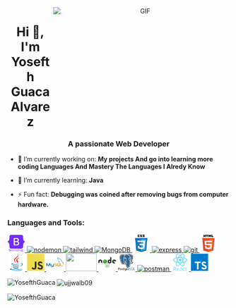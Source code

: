 <a target="_blank" align="center">
  <img align="right" top="500" height="300" width="400" alt="GIF" src="https://media.giphy.com/media/v1.Y2lkPTc5MGI3NjExaDZxZGt6bnZuOGxmcjd3YmlqOG42ZjRoNWw3c2Q3MWxnYnJqaXY4cSZlcD12MV9pbnRlcm5hbF9naWZfYnlfaWQmY3Q9Zw/qgQUggAC3Pfv687qPC/giphy.gif">
</a>
<h1 align="center">Hi 👋, I'm Yosefth Guaca Alvarez</h1>
<h3 align="center">A passionate Web Developer</h3>



- 🔭 I’m currently working on: **My projects And go into learning more coding Languages And Mastery The Languages I Alredy Know**

- 🌱 I’m currently learning: **Java**

- ⚡ Fun fact: **Debugging was coined after removing bugs from computer hardware.**

<h3 align="left">Languages and Tools:</h3>
<p align="left"> <a href="https://getbootstrap.com" target="_blank" rel="noreferrer"> <img src="https://raw.githubusercontent.com/devicons/devicon/master/icons/bootstrap/bootstrap-plain-wordmark.svg" alt="bootstrap" width="40" height="40"/>
</a>
  <a href="https://nodemon.io" target="_blank" rel="noreferrer"> <img src="https://camo.githubusercontent.com/58b6f8d2598d078fbf9483b8c0f8ca11f942472769772c5001c3e632814affb3/68747470733a2f2f696d672e736869656c64732e696f2f62616467652f4e4f44454d4f4e2d2532333332333333302e7376673f7374796c653d706c6173746963266c6f676f3d6e6f64656d6f6e266c6f676f436f6c6f723d25424244454144" alt="nodemon" width="85" height="40"/>
</a>
  <a href="https://tailwindcss.com" target="_blank" rel="noreferrer"> <img src="https://camo.githubusercontent.com/beba8939d1efe3da1441f817678f640d1ba1d88ab151011523b3f17573957010/68747470733a2f2f696d672e736869656c64732e696f2f62616467652f7461696c77696e646373732d2532333338423241432e7376673f7374796c653d706c6173746963266c6f676f3d7461696c77696e642d637373266c6f676f436f6c6f723d7768697465" alt="tailwind" width="85" height="40"/>
</a>
   <a href="https://www.mongodb.com/es/lp/cloud/atlas/try4?utm_content=controlhterms&utm_source=google&utm_campaign=search_gs_pl_evergreen_atlas_core-high-int_prosp-brand_gic-null_amers-ca_ps-all_desktop_eng_lead&utm_term=mongodb&utm_medium=cpc_paid_search&utm_ad=e&utm_ad_campaign_id=19616985274&adgroup=146373896140&cq_cmp=19616985274&gad_source=1&gclid=Cj0KCQjwsPCyBhD4ARIsAPaaRf3-IsWMaUAFbSVDGbyaHlOSaLS7TmTo8u9fiK2yf9hFwi-0L0qtEMYaAkVGEALw_wcB?utm_content=controlhterms&utm_source=google&utm_campaign=search_gs_pl_evergreen_atlas_core-high-int_prosp-brand_gic-null_amers-ca_ps-all_desktop_eng_lead&utm_term=mongodb&utm_medium=cpc_paid_search&utm_ad=e&utm_ad_campaign_id=19616985274&adgroup=146373896140&cq_cmp=19616985274&gad_source=1&gclid=Cj0KCQjwsPCyBhD4ARIsAPaaRf3-IsWMaUAFbSVDGbyaHlOSaLS7TmTo8u9fiK2yf9hFwi-0L0qtEMYaAkVGEALw_wcB" target="_blank" rel="noreferrer"> <img src="https://camo.githubusercontent.com/8b348309d4fd43b2aa79dce7ad1ed5c8547a64d7b380350cfc0e1ad1972890e5/68747470733a2f2f696d672e736869656c64732e696f2f62616467652f4d6f6e676f44422d2532333465613934622e7376673f7374796c653d706c6173746963266c6f676f3d6d6f6e676f6462266c6f676f436f6c6f723d7768697465" alt="MongoDB" width="85" height="40"/>
</a>
  <a href="https://www.w3schools.com/css/" target="_blank" rel="noreferrer"> <img src="https://raw.githubusercontent.com/devicons/devicon/master/icons/css3/css3-original-wordmark.svg" alt="css3" width="40" height="40"/>
  </a>
  <a href="https://expressjs.com" target="_blank" rel="noreferrer"> <img src="https://img.shields.io/badge/Express.js-404D59?style=for-the-badge" alt="express" width="40" height="40"/> </a>
   <a href="https://git-scm.com/" target="_blank" rel="noreferrer"> <img src="https://www.vectorlogo.zone/logos/git-scm/git-scm-icon.svg" alt="git" width="40" height="40"/> </a>
  <a href="https://www.w3.org/html/" target="_blank" rel="noreferrer"> <img src="https://raw.githubusercontent.com/devicons/devicon/master/icons/html5/html5-original-wordmark.svg" alt="html5" width="40" height="40"/>
  </a> <a href="https://www.java.com" target="_blank" rel="noreferrer"> <img src="https://raw.githubusercontent.com/devicons/devicon/master/icons/java/java-original.svg" alt="java" width="40" height="40"/> 
  </a> <a href="https://developer.mozilla.org/en-US/docs/Web/JavaScript" target="_blank" rel="noreferrer"> <img src="https://raw.githubusercontent.com/devicons/devicon/master/icons/javascript/javascript-original.svg" alt="javascript" width="40" height="40"/>
  </a>  <a href="https://www.mysql.com/" target="_blank" rel="noreferrer"> <img src="https://raw.githubusercontent.com/devicons/devicon/master/icons/mysql/mysql-original-wordmark.svg" alt="mysql" width="40" height="40"/> 
  </a> <a href="https://nextjs.org/" target="_blank" rel="noreferrer"> <img src="https://camo.githubusercontent.com/d3d8aa41f6363c7d1c8ea25bcfe5689087aacf76e4f3100446ed046a79ca531b/68747470733a2f2f696d672e736869656c64732e696f2f62616467652f4e6578742d626c61636b3f7374796c653d706c6173746963266c6f676f3d6e6578742e6a73266c6f676f436f6c6f723d7768697465" width="70" height="40"/> </a> <a href="https://nodejs.org" target="_blank" rel="noreferrer"> <img src="https://raw.githubusercontent.com/devicons/devicon/master/icons/nodejs/nodejs-original-wordmark.svg" alt="nodejs" width="40" height="40"/>
  </a> <a href="https://www.postgresql.org" target="_blank" rel="noreferrer"> <img src="https://raw.githubusercontent.com/devicons/devicon/master/icons/postgresql/postgresql-original-wordmark.svg" alt="postgresql" width="40" height="40"/>
  </a> <a href="https://postman.com" target="_blank" rel="noreferrer"> <img src="https://www.vectorlogo.zone/logos/getpostman/getpostman-icon.svg" alt="postman" width="40" height="40"/> </a> <a href="https://reactjs.org/" target="_blank" rel="noreferrer"> <img src="https://raw.githubusercontent.com/devicons/devicon/master/icons/react/react-original-wordmark.svg" alt="react" width="40" height="40"/>
  </a> <a href="https://www.typescriptlang.org/" target="_blank" rel="noreferrer"> <img src="https://raw.githubusercontent.com/devicons/devicon/master/icons/typescript/typescript-original.svg" alt="typescript" width="40" height="40"/> </a> </p>

<p><img align="left" src="https://github-readme-stats.vercel.app/api/top-langs?username=YosefthGuaca&show_icons=true&locale=en&layout=compact" alt="YosefthGuaca" /></p>

<p>&nbsp;<img align="center" src="https://github-readme-stats.vercel.app/api?username=YosefthGuaca&show_icons=true&locale=en" alt="ujjwalb09" /></p>

<p><img align="center" src="https://github-readme-streak-stats.herokuapp.com/?user=YosefthGuaca&" alt="YosefthGuaca" /></p>
